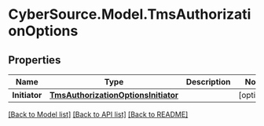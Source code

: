 # CyberSource.Model.TmsAuthorizationOptions
## Properties

Name | Type | Description | Notes
------------ | ------------- | ------------- | -------------
**Initiator** | [**TmsAuthorizationOptionsInitiator**](TmsAuthorizationOptionsInitiator.md) |  | [optional] 

[[Back to Model list]](../README.md#documentation-for-models) [[Back to API list]](../README.md#documentation-for-api-endpoints) [[Back to README]](../README.md)

